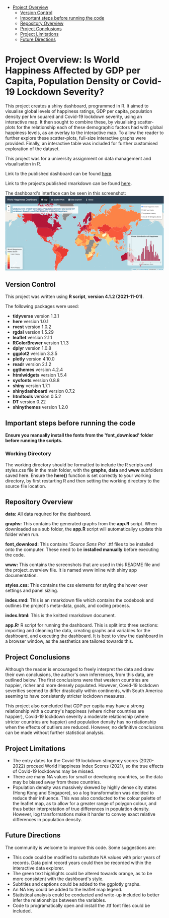 - [Project Overview](#project-overview-is-world-happiness-affected-by-gdp-per-capita-population-density-or-covid-lockdown-severity)
  - [Version Control](#version-control)
  - [Important steps before running the code](#important-steps-before-running-the-code)
  - [Repository Overview](#repository-overview)
  - [Project Conclusions](#project-conclusions)
  - [Project Limitations](#project-limitations)
  - [Future Directions](#future-directions)

# Project Overview: Is World Happiness Affected by GDP per Capita, Population Density or Covid-19 Lockdown Severity?
This project creates a shiny dashboard, programmed in R. It aimed to visualise global levels of happiness ratings, GDP per capita, population density per km squared and Covid-19 lockdown severity, using an interactive map. It then sought to combine these, by visualising scatter-plots for the relationship each of these demographic factors had with global happiness levels, as an overlay to the interactive map. To allow the reader to further explore these scatter-plots, full-size interactive graphs were provided. Finally, an interactive table was included for further customised exploration of the dataset.

This project was for a university assignment on data management and visualisation in R.

Link to the published dashboard can be found [here](https://c6gp2m-luke-jenner.shinyapps.io/PSY6422_Project/).

Link to the projects published rmarkdown can be found [here](https://lukejenner6.github.io/PSY6422_Project/).

The dashboard's interface can be seen in this screenshot:
![](www/happiness_dashboard_screennshot.png)

## Version Control
This project was written using **R script**, **version 4.1.2 (2021-11-01)**.

The following packages were used:
* **tidyverse** version 1.3.1
* **here** version 1.0.1
* **rvest** version 1.0.2
* **rgdal** version 1.5.29
* **leaflet** version 2.1.1
* **RColorBrewer** version 1.1.3
* **dplyr** version 1.0.8
* **ggplot2** version 3.3.5
* **plotly** version 4.10.0
* **readr** version 2.1.2
* **ggthemes** version 4.2.4
* **htmlwidgets** version 1.5.4
* **sysfonts** version 0.8.8
* **shiny** version 1.7.1
* **shinydashboard** version 0.7.2
* **htmltools** version 0.5.2
* **DT** version 0.22
* **shinythemes** version 1.2.0

## Important steps before running the code

**Ensure you manually install the fonts from the 'font_download' folder before running the scripts.**

### Working Directory
The working directory should be formatted to include the R scripts and styles.css file in the main folder, with the **graphs**, **data** and **www** subfolders saved here.
Ensure the **here()** function is set correctly to your working directory, by first restarting R and then setting the working directory to the source file location. 

## Repository Overview 
**data:** All data required for the dashboard.

**graphs:** This contains the generated graphs from the **app.R** script. When downloaded as a sub folder, the **app.R** script  will automaticallyy update this folder when run. 

**font_download:** This contains *'Source Sans Pro'* .ttf files to be installed onto the computer. These need to be **installed manually** before executing the code.

**www:** This contains the screenshots that are used in this README file and the project_overview file. It is named www inline with shiny app documentation.

**styles.css:** This contains the css elements for styling the hover over settings and panel sizing.

**index.rmd:** This is an rmarkdown file which contains the codebook and outlines the project's meta-data, goals, and coding process. 

**index.html:** This is the knitted rmarkdown document.

**app.R:** R script for running the dashboard. This is split into three sections: importing and cleaning the data, creating graphs and variables for the dashboard, and executing the dashboard. It is best to view the dashboard in a browser window, as the aesthetics are tailored towards this.

## Project Conclusions
Although the reader is encouraged to freely interpret the data and draw their own conclusions, the author's own inferrences, from this data, are outlined below. The first conclusions were that western countries are happier, richer and more densely populated. However, Covid-19 lockdown severities seemed to differ drastically within continents, with South America seeming to have consistently stricter lockdown measures.

This project also concluded that GDP per capita may have a strong relationship with a country's happiness (where richer countries are happier), Covid-19 lockdown severity a moderate relationship (where stricter countries are happier) and population density has no relationship when the effects of outliers are reduced. However, no definitive conclusions can be made without further statistical analysis.

## Project Limitations
* The entry dates for the Covid-19 lockdown stingency scores (2020-2022) proceed World Happiness Index Scores (2021), so the true effects of Covid-19 lockdowns may be missed.
* There are many NA values for small or developing countries, so the data may be biased away from these countries.
* Population density was massively skewed by highly dense city states (Hong Kong and Singapore), so a log transformation was decided to reduce their influence. This was also conducted to the colour palette of the leaflet map, as to allow for a greater range of polygon colour, and thus better interpretation of true differences in population density. However, log transformations make it harder to convey exact relative differences in population density.

## Future Directions
The community is welcome to improve this code. Some suggestions are:
* This code could be modified to substitute NA values with prior years of records. Data point record years could then be recorded within the interactive data explorer.
* The green text highlights could be altered towards orange, as to be more consistent with the dashboard's style.
* Subtitles and captions could be added to the ggplotly graphs.
* An NA key could be added to the leaflet map legend.
* Statistical analysis could be conducted and write-up included to better infer the relationships between the variables.
* Code to programatically open and install the .ttf font files could be included.


